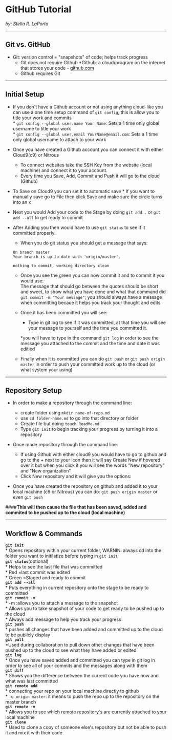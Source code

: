 # GitHub Tutorial

_by: Stella R. LaPorta_

---
## Git vs. GitHub
* Git: version control = "snapshots" of code; helps track progress
    * Git does not require Github
*Github: a cloud/program on the internet that stores your code - [github.com](https://github.com/)
    * Github requires Git

---
## Initial Setup
* If you don't have a Github account or not using anything cloud-like you can use a one time setup command of `git config`, this is allow you to title your work and commits   
        * `git config --global user.name Your Name`: Sets a 1 time only global username to title your work  
        * `git config --global user.email YourName@email.com`: Sets a 1 time only global username to attach to your work  
* Once you have created a Github account you can connect it with either Cloud9(c9) or Nitrous  
    * To connect websites take the SSH Key from the website (local machine) and connect it to your account.  
    * Every time you Save, Add, Commit and Push it will go to the cloud (Github)  

* To Save on Cloud9 you can set it to automatic save 
        * If you want to manually save go to File then click Save and make sure the circle turns into an x  
* Next you would Add your code to the Stage by doing `git add .` or `git add --all` to get ready to commit  
* After Adding you then would have to use `git status` to see if it committed properly.  
    
    * When you do git status you should get a message that says:
    ```
    On branch master
    Your branch is up-to-date with 'origin/master'.

    nothing to commit, working directory clean
    ```
    * Once you see the green you can now commit it and to commit it you would use:  
    The message that should go between the quotes should be short and sweet, to show what you have done and what that command did `git commit -m "Your message"`; you should always have a message when committing becaue it helps you track your thought and edits
    * Once it has been committed you will see:  
    
        * Type in git log to see if it was committed, at that time you will see your message to yourself and the time you committed it.  
        
        *you will have to type in the command `git log` in order to see the message you attached to the commit and the time and date it was editied
      
    * Finally when it is committed you can do `git push` or `git push origin master` in order to push your committed work up to the cloud (or what system your using)

---
## Repository Setup
* In order to make a repository through the command line:
    * create folder using `mkdir name-of-repo.md`
    * use `cd folder-name.md` to go into that directory or folder
    * Create file but doing `touch ReadMe.md`
    * Type `git init` to begin tracking your progress by turning it into a repository
* Once made repository through the command line:
    * If using Github with either cloud9 you would have to go to github and go to the + next to your icon then it will say Create New if hovered over it but when you click it you will see the words "New repository" and "New organization"
    * Click New repository and it will give you the options:
    
* Once you have created the repository on github and added it to your local machine (c9 or Nitrous) you can do:
            `git push origin master` or even `git push`  

####**This will then cause the file that has been saved, added and commited to be pushed up to the cloud (local machine)**

---
## Workflow & Commands

**`git init`**  
    * Opens repository within your current folder, WARNIN: always cd into the folder you want to initilatize before typing in `git init`  
**`git status`**(optional)  
    * Helps to see the last file that was committed  
        * Red =last commit was edited   
        * Green =Staged and ready to commit  
**`git add --all`**  
    * Puts everything in current repository onto the stage to be ready to committed  
**`git commit -m`**  
    * -m :allows you to attach a message to the snapshot   
    * Allows you to take snapshot of your code to get ready to be pushed up to the cloud  
    * Always add message to help you track your progress  
**`git push`**  
    * pushes all changes that have been added and committed up to the cloud to be publicly display  
**`git pull`**  
    *Used during collaboration to pull down other changes that have been pushed up to the cloud to see what they have added or edited   
**`git log`**  
    * Once you have saved added and committed you can type in git log in order to see all of your commits and the messages along with them  
**`git diff`**  
    * Shows you the difference between the current code you have now and what was last committed  
**`git remote add`**  
    * connecting your repo on your local machine directly to github  
        * `-u origin master`: it means to push the repo up to the repository on the master branch  
**`git remote -v`**  
    * Allows you to see which remote repository's are currently attached to your local machine  
**`git clone`**  
    * Used to clone a copy of someone else's repository but not be able to push it and mix it with their code   
